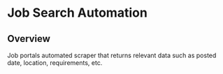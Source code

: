 # Job Search Automation

## Overview
Job portals automated scraper that returns relevant data such as posted date, location, requirements, etc.
